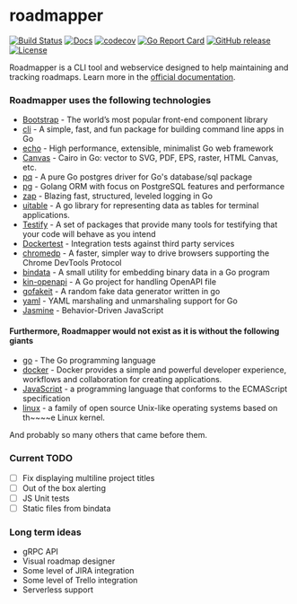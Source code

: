 # roadmapper

[![Build Status](https://travis-ci.com/peteraba/roadmapper.svg?branch=master)](https://travis-ci.com/peteraba/roadmapper)
[![Docs](https://img.shields.io/badge/docs-current-brightgreen.svg)](https://docs.rdmp.app)
[![codecov](https://codecov.io/gh/peteraba/roadmapper/branch/master/graph/badge.svg)](https://codecov.io/gh/peteraba/roadmapper)
[![Go Report Card](https://goreportcard.com/badge/github.com/peteraba/roadmapper)](https://goreportcard.com/report/github.com/peteraba/roadmapper)
[![GitHub release](https://img.shields.io/github/tag/peteraba/roadmapper.svg?label=release)](https://github.com/peteraba/roadmapper/releases)
[![License](https://img.shields.io/badge/license-ISC-blue.svg)](https://github.com/peteraba/roadmapper/blob/master/LICENSE)

Roadmapper is a CLI tool and webservice designed to help maintaining and tracking roadmaps. Learn more in the [official documentation](https://docs.rdmp.app/).

### Roadmapper uses the following technologies

- [Bootstrap](https://getbootstrap.com/) - The world’s most popular front-end component library
- [cli](https://github.com/urfave/cli) - A simple, fast, and fun package for building command line apps in Go
- [echo](https://echo.labstack.com/) - High performance, extensible, minimalist Go web framework
- [Canvas](https://github.com/tdewolff/canvas) - Cairo in Go: vector to SVG, PDF, EPS, raster, HTML Canvas, etc.
- [pq](https://github.com/lib/pq) - A pure Go postgres driver for Go's database/sql package
- [pg](https://github.com/go-pg/pg) - Golang ORM with focus on PostgreSQL features and performance
- [zap](https://github.com/uber-go/zap) - Blazing fast, structured, leveled logging in Go
- [uitable](https://github.com/gosuri/uitable) - A go library for representing data as tables for terminal applications.
- [Testify](https://github.com/stretchr/testify) - A set of packages that provide many tools for testifying that your code will behave as you intend
- [Dockertest](https://github.com/ory/dockertest) - Integration tests against third party services
- [chromedp](https://github.com/chromedp/chromedp) - A faster, simpler way to drive browsers supporting the Chrome DevTools Protocol
- [bindata](https://github.com/kevinburke/go-bindata) - A small utility for embedding binary data in a Go program
- [kin-openapi](https://github.com/getkin/kin-openapi/tree/master/openapi3) - A Go project for handling OpenAPI file
- [gofakeit](https://github.com/brianvoe/gofakeit) - A random fake data generator written in go
- [yaml](https://github.com/ghodss/yaml) - YAML marshaling and unmarshaling support for Go
- [Jasmine](https://jasmine.github.io/) - Behavior-Driven JavaScript

#### Furthermore, Roadmapper would not exist as it is without the following giants

- [go](https://github.com/golang/go) - The Go programming language
- [docker](https://www.docker.com/) - Docker provides a simple and powerful developer experience, workflows and collaboration for creating applications.
- [JavaScript](https://en.wikipedia.org/wiki/JavaScript) - a programming language that conforms to the ECMAScript specification
- [linux](https://en.wikipedia.org/wiki/Linux) - a family of open source Unix-like operating systems based on th~~~~e Linux kernel.

And probably so many others that came before them.

### Current TODO

- [ ] Fix displaying multiline project titles
- [ ] Out of the box alerting
- [ ] JS Unit tests
- [ ] Static files from bindata

### Long term ideas

- gRPC API
- Visual roadmap designer
- Some level of JIRA integration
- Some level of Trello integration
- Serverless support
